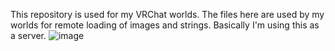 This repository is used for my VRChat worlds. The files here are used by my worlds for remote loading of images and strings.
Basically I'm using this as a server.
![image](https://user-images.githubusercontent.com/126119725/221771907-284328ef-ae52-42b3-8eae-03b56b583eab.png)
